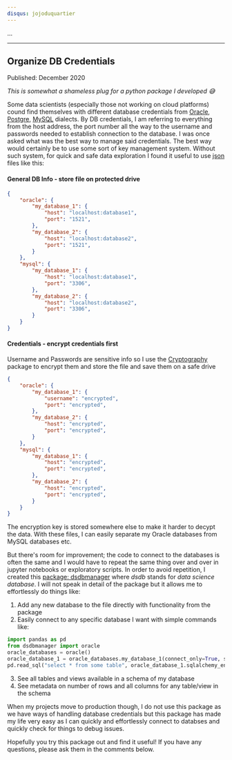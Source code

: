 ```yaml
---
disqus: jojoduquartier
---
```


...

---
Organize DB Credentials
---
Published: December 2020

*This is somewhat a shameless plug for a python package I developed 😅*

Some data scientists (especially those not working on cloud platforms) cound find themselves with different database credentials from [Oracle](https://www.oracle.com/database/technologies/appdev/sql.html), [Postgre](https://en.wikipedia.org/wiki/PostgreSQL), [MySQL](https://www.mysql.com/) dialects. By DB credentials, I am referring to everything from the host address, the port number all the way to the username and passwords needed to establish connection to the database. I was once asked what was the best way to manage said credentials. The best way would certainly be to use some sort of key management system. Without such system, for quick and safe data exploration I found it useful to use [json](https://www.json.org/json-en.html) files like this:


#### General DB Info - store file on protected drive
```json
{
    "oracle": {
        "my_database_1": {
            "host": "localhost:database1",
            "port": "1521",
        },
        "my_database_2": {
            "host": "localhost:database2",
            "port": "1521",
        }
    },
    "mysql": {
        "my_database_1": {
            "host": "localhost:database1",
            "port": "3306",
        },
        "my_database_2": {
            "host": "localhost:database2",
            "port": "3306",
        }
    }
}
```

#### Credentials - encrypt credentials first
Username and Passwords are sensitive info so I use the [Cryptography](https://pypi.org/project/cryptography/) package to encrypt them and store the file and save them on a safe drive

```json
{
    "oracle": {
        "my_database_1": {
            "username": "encrypted",
            "port": "encrypted",
        },
        "my_database_2": {
            "host": "encrypted",
            "port": "encrypted",
        }
    },
    "mysql": {
        "my_database_1": {
            "host": "encrypted",
            "port": "encrypted",
        },
        "my_database_2": {
            "host": "encrypted",
            "port": "encrypted",
        }
    }
}
```

The encryption key is stored somewhere else to make it harder to decypt the data. With these files, I can easily separate my Oracle databases from MySQL databases etc.

But there's room for improvement; the code to connect to the databases is often the same and I would have to repeat the same thing over and over in jupyter notebooks or exploratory scripts. In order to avoid repetition, I created this [package: dsdbmanager](https://github.com/jojoduquartier/dsdbmanager) where *dsdb* stands for *data science database*. I will not speak in detail of the package but it allows me to effortlessly do things like:

1. Add any new database to the file directly with functionality from the package
2. Easily connect to any specific database I want with simple commands like:
```python
import pandas as pd
from dsdbmanager import oracle
oracle_databases = oracle()
oracle_database_1 = oracle_databases.my_database_1(connect_only=True, schema='some_schema')
pd.read_sql("select * from some table", oracle_database_1.sqlalchemy_engine)
```
3. See all tables and views available in a schema of my database
4. See metadata on number of rows and all columns for any table/view in the schema

When my projects move to production though, I do not use this package as we have ways of handling database credentials but this package has made my life very easy as I can quickly and effortlessly connect to databses and quickly check for things to debug issues. 

Hopefully you try this package out and find it useful! If you have any questions, please ask them in the comments below.

[^1]: The idea to develop a package like this was conceived while having a nice beer with a colleague and friend [Tyler](https://github.com/jewelltp).
[^2]: The package currentl supports Oracle, MySQL, MSSQL, Teradata and Snowflake Connections. Contributors are more than welcome to improve the package.
